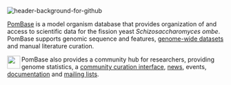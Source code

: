 ![header-background-for-github](https://user-images.githubusercontent.com/90474/133867206-7da6ac48-df41-440e-923b-3a114d36b092.jpg)

[PomBase](https://www.pombase.org) is a model organism database that provides organization of and
access to scientific data for the fission yeast
_Schizosaccharomyces ombe_.
PomBase supports genomic sequence and features,
[genome-wide datasets](https://www.pombase.org/documentation/JBrowse_quick_start)
and manual literature curation.

<img align="left" width="30" height="30" src="https://user-images.githubusercontent.com/90474/133867349-10076d76-f3bc-43ee-b21b-78857ec3fc1d.png"/>

PomBase also provides a community hub for researchers, providing
genome statistics, a
[community curation interface](https://www.pombase.org/community/fission-yeast-community-curation-project),
[news](https://www.pombase.org/news), events,
[documentation](https://www.pombase.org/documentation) and [mailing lists](https://lists.cam.ac.uk/mailman/listinfo/ucam-pombelist).

